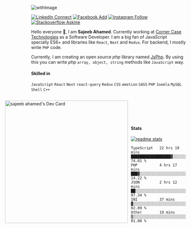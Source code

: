 ![withImage](https://user-images.githubusercontent.com/5783354/163605140-156633ea-a804-43b8-9fe7-027ec33f324a.jpeg)

[![LinkedIn Connect](https://img.shields.io/badge/%20-Connect-black?color=14171A&labelColor=0576b5&logo=linkedin&logoColor=ffffff&style=for-the-badge)](https://www.linkedin.com/in/sisylana/) [![Facebook Add](https://img.shields.io/badge/%20-Add-black?color=14171A&labelColor=0b83ef&logo=facebook&logoColor=ffffff&style=for-the-badge)](https://www.facebook.com/ahamed.sajeeb.sisylana/) [![Instagram Follow](https://img.shields.io/badge/%20-Follow-black?color=14171A&labelColor=cc345a&logo=instagram&logoColor=ffffff&style=for-the-badge)](https://www.instagram.com/sajeeb07ahamed/) [![Stackoverflow Askme](https://img.shields.io/badge/%20-Ask-black?color=14171A&labelColor=ee7c23&logo=stackoverflow&logoColor=ffffff&style=for-the-badge)](https://stackoverflow.com/users/4610740/sajeeb-ahamed)



Hello everyone :whale2:, I am **Sajeeb Ahamed**. Currently working at [Corner Case Technologies](https://www.cornercasetech.com/) as a Software Developer. I am a big fan of JavaScript specially ES6+ and libraries like `React`, `Next` and `Redux`. For backend, I mostly write `PHP` code.

Currently, I am creating an open source *php* library named [JsPhp](https://github.com/ahamed/JsPhp). By using this you can write *php* `array, object, string` methods like `JavaScript` way.

#### Skilled in
`JavaScript` `React` `Next` `react-query` `Redux` `CSS` `emotion` `SASS` `PHP` `Joomla` `MySQL` `Shell` `C++` 

<div style="display: flex; align-items: flex-end; gap: 10px;flex-direction: row-reverse; max-width: 878px;">
<div>

#### Stats
[![readme stats](https://github-readme-stats.vercel.app/api?username=ahamed&show_icons=true)](https://github.com/ahamed/JsPhp)
<!--START_SECTION:waka-->

```text
TypeScript   22 hrs 19 mins  ██████████████████▓░░░░░░   74.01 %
PHP          4 hrs 17 mins   ███▓░░░░░░░░░░░░░░░░░░░░░   14.22 %
JSON         2 hrs 12 mins   ██░░░░░░░░░░░░░░░░░░░░░░░   07.34 %
INI          37 mins         ▓░░░░░░░░░░░░░░░░░░░░░░░░   02.09 %
Other        19 mins         ▒░░░░░░░░░░░░░░░░░░░░░░░░   01.08 %
```

<!--END_SECTION:waka-->
</div>

<div>

<a href="https://app.daily.dev/ahamed"><img src="https://api.daily.dev/devcards/cd43b541d9184df6ac7e890ab6cbc80e.png?r=70i" width="400" alt="sajeeb ahamed's Dev Card"/></a>

</div>

</div>



